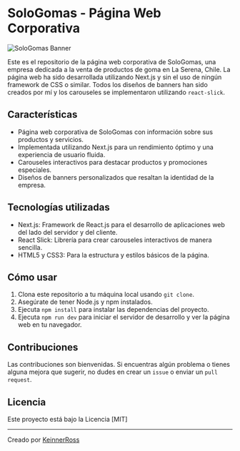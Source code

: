 # SoloGomas - Página Web Corporativa

![SoloGomas Banner]("./assets/img/logo_sologomas.png")

Este es el repositorio de la página web corporativa de SoloGomas, una empresa dedicada a la venta de productos de goma en La Serena, Chile. La página web ha sido desarrollada utilizando Next.js y sin el uso de ningún framework de CSS o similar. Todos los diseños de banners han sido creados por mí y los carouseles se implementaron utilizando `react-slick`.

## Características

- Página web corporativa de SoloGomas con información sobre sus productos y servicios.
- Implementada utilizando Next.js para un rendimiento óptimo y una experiencia de usuario fluida.
- Carouseles interactivos para destacar productos y promociones especiales.
- Diseños de banners personalizados que resaltan la identidad de la empresa.

## Tecnologías utilizadas

- Next.js: Framework de React.js para el desarrollo de aplicaciones web del lado del servidor y del cliente.
- React Slick: Librería para crear carouseles interactivos de manera sencilla.
- HTML5 y CSS3: Para la estructura y estilos básicos de la página.

## Cómo usar

1. Clona este repositorio a tu máquina local usando `git clone`.
2. Asegúrate de tener Node.js y npm instalados.
3. Ejecuta `npm install` para instalar las dependencias del proyecto.
4. Ejecuta `npm run dev` para iniciar el servidor de desarrollo y ver la página web en tu navegador.

## Contribuciones

Las contribuciones son bienvenidas. Si encuentras algún problema o tienes alguna mejora que sugerir, no dudes en crear un `issue` o enviar un `pull request`.

## Licencia

Este proyecto está bajo la Licencia [MIT]

---

Creado por [KeinnerRoss](https://github.com/Keinnerross)
